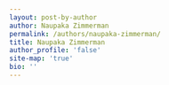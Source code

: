 ```yaml
---
layout: post-by-author
author: Naupaka Zimmerman
permalink: /authors/naupaka-zimmerman/
title: Naupaka Zimmerman
author_profile: 'false'
site-map: 'true'
bio: ''
---
```


